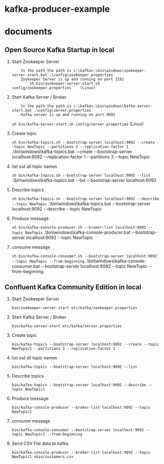 # kafka-producer-example

# documents

## Open Source Kafka Startup in local ##


1. Start Zookeeper Server

	       In the path the path is c:\kafka>.\bin\windows\zookeeper-server-start.bat .\config\zookeeper.properties
	       Zookeeper Server is up and running on port 2181 
			```sh bin/zookeeper-server-start.sh config/zookeeper.properties``` (Linux)

2. Start Kafka Server / Broker

           In the path the path is c:\kafka>.\bin\windows\kafka-server-start.bat .\config\server.properties
	       Kafka server is up and running on port 9092
    ```sh bin/kafka-server-start.sh config/server.properties``` (Linux)
	   
           

3. Create topic

    ```sh bin/kafka-topics.sh --bootstrap-server localhost:9092 --create --topic NewTopic --partitions 3 --replication-factor 1```
	.\bin\windows\kafka-topics.bat --create --bootstrap-server localhost:9092 --replication-factor 1 --partitions 3 --topic NewTopic

4. list out all topic names

    ``` sh bin/kafka-topics.sh --bootstrap-server localhost:9092 --list ```
	.\bin\windows\kafka-topics.bat --list --bootstrap-server localhost:9092

5. Describe topics
  
    ``` sh bin/kafka-topics.sh --bootstrap-server localhost:9092 --describe --topic NewTopic ```
	.\bin\windows\kafka-topics.bat  --bootstrap-server localhost:9092 --describe --topic NewTopic

6. Produce message 

    ```sh bin/kafka-console-producer.sh --broker-list localhost:9092 --topic NewTopic```
	.\bin\windows\kafka-console-producer.bat --bootstrap-server localhost:9092 --topic NewTopic


7. consume message

    ``` sh bin/kafka-console-consumer.sh --bootstrap-server localhost:9092 --topic NewTopic --from-beginning ```
	.\bin\windows\kafka-console-consumer.bat --bootstrap-server localhost:9092 --topic NewTopic --from-beginning


## Confluent Kafka Community Edition in local ##

1. Start Zookeeper Server

    ```bin/zookeeper-server-start etc/kafka/zookeeper.properties```

2. Start Kafka Server / Broker

    ```bin/kafka-server-start etc/kafka/server.properties```

3. Create topic

    ```bin/kafka-topics --bootstrap-server localhost:9092 --create --topic NewTopic1 --partitions 3 --replication-factor 1```

4. list out all topic names

    ``` bin/kafka-topics --bootstrap-server localhost:9092 --list ```

5. Describe topics
  
    ``` bin/kafka-topics --bootstrap-server localhost:9092 --describe --topic NewTopic1 ```

6. Produce message

    ```bin/kafka-console-producer --broker-list localhost:9092 --topic NewTopic1```


7. consume message

    ```bin/kafka-console-consumer --bootstrap-server localhost:9092 --topic NewTopic1 --from-beginning ```
    
8. Send CSV File data to kafka    

   ```bin/kafka-console-producer --broker-list localhost:9092 --topic NewTopic1 <bin/customers.csv```
   
   
